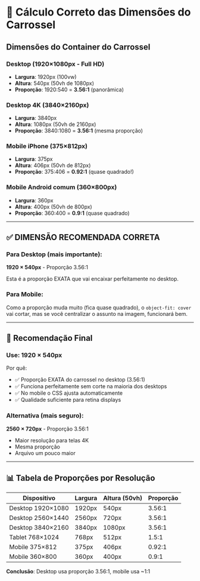 # 📐 Cálculo Correto das Dimensões do Carrossel

## Dimensões do Container do Carrossel

### Desktop (1920×1080px - Full HD)
- **Largura**: 1920px (100vw)
- **Altura**: 540px (50vh de 1080px)
- **Proporção**: 1920:540 = **3.56:1** (panorâmica)

### Desktop 4K (3840×2160px)
- **Largura**: 3840px
- **Altura**: 1080px (50vh de 2160px)
- **Proporção**: 3840:1080 = **3.56:1** (mesma proporção)

### Mobile iPhone (375×812px)
- **Largura**: 375px
- **Altura**: 406px (50vh de 812px)
- **Proporção**: 375:406 = **0.92:1** (quase quadrado!)

### Mobile Android comum (360×800px)
- **Largura**: 360px
- **Altura**: 400px (50vh de 800px)
- **Proporção**: 360:400 = **0.9:1** (quase quadrado)

---

## ✅ DIMENSÃO RECOMENDADA CORRETA

### Para Desktop (mais importante):
**1920 × 540px** - Proporção 3.56:1

Esta é a proporção EXATA que vai encaixar perfeitamente no desktop.

### Para Mobile:
Como a proporção muda muito (fica quase quadrado), o `object-fit: cover` vai cortar, mas se você centralizar o assunto na imagem, funcionará bem.

---

## 🎯 Recomendação Final

### **Use: 1920 × 540px**

Por quê:
- ✅ Proporção EXATA do carrossel no desktop (3.56:1)
- ✅ Funciona perfeitamente sem corte na maioria dos desktops
- ✅ No mobile o CSS ajusta automaticamente
- ✅ Qualidade suficiente para retina displays

### Alternativa (mais seguro):
**2560 × 720px** - Proporção 3.56:1
- Maior resolução para telas 4K
- Mesma proporção
- Arquivo um pouco maior

---

## 📊 Tabela de Proporções por Resolução

| Dispositivo | Largura | Altura (50vh) | Proporção |
|-------------|---------|---------------|-----------|
| Desktop 1920×1080 | 1920px | 540px | 3.56:1 |
| Desktop 2560×1440 | 2560px | 720px | 3.56:1 |
| Desktop 3840×2160 | 3840px | 1080px | 3.56:1 |
| Tablet 768×1024 | 768px | 512px | 1.5:1 |
| Mobile 375×812 | 375px | 406px | 0.92:1 |
| Mobile 360×800 | 360px | 400px | 0.9:1 |

**Conclusão**: Desktop usa proporção 3.56:1, mobile usa ~1:1

